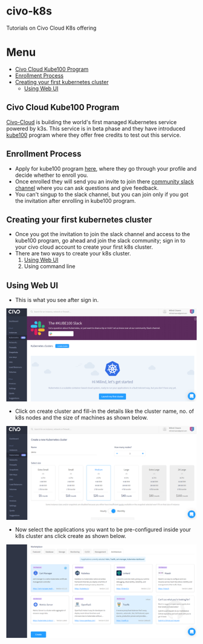 # civo-k8s
Tutorials on Civo Cloud K8s offering

# Menu

- [Civo Cloud Kube100 Program](#civo-cloud-kube100-program)
- [Enrollment Process](#enrollment-process)
- [Creating your first kubernetes cluster](#creating-your-first-kubernetes-cluster)
    - [Using Web UI](#using-web-ui)

## Civo Cloud Kube100 Program
[Civo-Cloud](https://www.civo.com/) is building the world's first managed Kubernetes service powered by k3s. This service is in beta phase and they have introduced [kube100](https://www.civo.com/kube100) program where they offer free credits to test out this service.

## Enrollment Process
- Apply for kube100 program [here](https://www.civo.com/kube100), where they go through your profile and decide whether to enroll you.
- Once enrolled they will send you an invite to join there [community slack channel](https://civo-community.slack.com/) where you can ask questions and give feedback.
- You can't singup to the slack channel, but you can join only if you got the invitation after enrolling in kube100 program.

## Creating your first kubernetes cluster
- Once you got the invitation to join the slack channel and access to the kube100 program, go ahead and join the slack community; sign in to your civo cloud account to create your first k8s cluster.
- There are two ways to create your k8s cluster.
  1. [Using Web UI](#using-web-ui)
  2. Using command line

## Using Web UI
- This is what you see after sign in.

![cc1](https://github.com/milindchawre/civo-k8s/raw/master/images/cc1.png)


- Click on create cluster and fill-in the details like the cluster name, no. of k8s nodes and the size of machines as shown below.

![cc2](https://github.com/milindchawre/civo-k8s/raw/master/images/cc2.png)


- Now select the applications you want to be pre-configured inside your k8s cluster ans click create as shown below.

![cc3](https://github.com/milindchawre/civo-k8s/raw/master/images/cc3.png)

